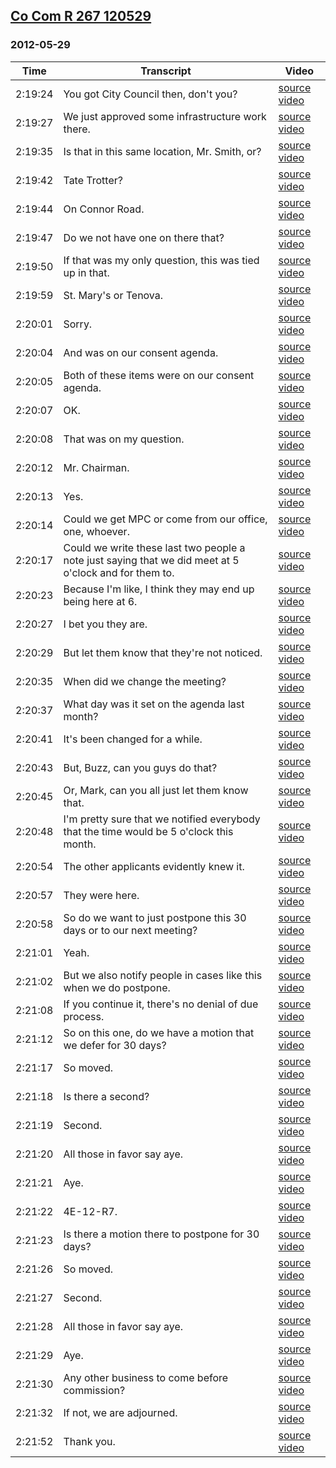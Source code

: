 ## [Co Com R 267 120529](https://archive.org/details/cocomr267120529)
### 2012-05-29
| Time| Transcript| Video|
|---------|-----------------------------------------------------------------------------------------------------------------------------------------------------------|------------------------------------------------------------------------|
| 2:19:24| You got City Council then, don't you?| [source video](https://archive.org/details/cocomr267120529?start=8364)|
| 2:19:27| We just approved some infrastructure work there.| [source video](https://archive.org/details/cocomr267120529?start=8367)|
| 2:19:35| Is that in this same location, Mr. Smith, or?| [source video](https://archive.org/details/cocomr267120529?start=8375)|
| 2:19:42| Tate Trotter?| [source video](https://archive.org/details/cocomr267120529?start=8382)|
| 2:19:44| On Connor Road.| [source video](https://archive.org/details/cocomr267120529?start=8384)|
| 2:19:47| Do we not have one on there that?| [source video](https://archive.org/details/cocomr267120529?start=8387)|
| 2:19:50| If that was my only question, this was tied up in that.| [source video](https://archive.org/details/cocomr267120529?start=8390)|
| 2:19:59| St. Mary's or Tenova.| [source video](https://archive.org/details/cocomr267120529?start=8399)|
| 2:20:01| Sorry.| [source video](https://archive.org/details/cocomr267120529?start=8401)|
| 2:20:04| And was on our consent agenda.| [source video](https://archive.org/details/cocomr267120529?start=8404)|
| 2:20:05| Both of these items were on our consent agenda.| [source video](https://archive.org/details/cocomr267120529?start=8405)|
| 2:20:07| OK.| [source video](https://archive.org/details/cocomr267120529?start=8407)|
| 2:20:08| That was on my question.| [source video](https://archive.org/details/cocomr267120529?start=8408)|
| 2:20:12| Mr. Chairman.| [source video](https://archive.org/details/cocomr267120529?start=8412)|
| 2:20:13| Yes.| [source video](https://archive.org/details/cocomr267120529?start=8413)|
| 2:20:14| Could we get MPC or come from our office, one, whoever.| [source video](https://archive.org/details/cocomr267120529?start=8414)|
| 2:20:17| Could we write these last two people a note just saying that we did meet at 5 o'clock and for them to.| [source video](https://archive.org/details/cocomr267120529?start=8417)|
| 2:20:23| Because I'm like, I think they may end up being here at 6.| [source video](https://archive.org/details/cocomr267120529?start=8423)|
| 2:20:27| I bet you they are.| [source video](https://archive.org/details/cocomr267120529?start=8427)|
| 2:20:29| But let them know that they're not noticed.| [source video](https://archive.org/details/cocomr267120529?start=8429)|
| 2:20:35| When did we change the meeting?| [source video](https://archive.org/details/cocomr267120529?start=8435)|
| 2:20:37| What day was it set on the agenda last month?| [source video](https://archive.org/details/cocomr267120529?start=8437)|
| 2:20:41| It's been changed for a while.| [source video](https://archive.org/details/cocomr267120529?start=8441)|
| 2:20:43| But, Buzz, can you guys do that?| [source video](https://archive.org/details/cocomr267120529?start=8443)|
| 2:20:45| Or, Mark, can you all just let them know that.| [source video](https://archive.org/details/cocomr267120529?start=8445)|
| 2:20:48| I'm pretty sure that we notified everybody that the time would be 5 o'clock this month.| [source video](https://archive.org/details/cocomr267120529?start=8448)|
| 2:20:54| The other applicants evidently knew it.| [source video](https://archive.org/details/cocomr267120529?start=8454)|
| 2:20:57| They were here.| [source video](https://archive.org/details/cocomr267120529?start=8457)|
| 2:20:58| So do we want to just postpone this 30 days or to our next meeting?| [source video](https://archive.org/details/cocomr267120529?start=8458)|
| 2:21:01| Yeah.| [source video](https://archive.org/details/cocomr267120529?start=8461)|
| 2:21:02| But we also notify people in cases like this when we do postpone.| [source video](https://archive.org/details/cocomr267120529?start=8462)|
| 2:21:08| If you continue it, there's no denial of due process.| [source video](https://archive.org/details/cocomr267120529?start=8468)|
| 2:21:12| So on this one, do we have a motion that we defer for 30 days?| [source video](https://archive.org/details/cocomr267120529?start=8472)|
| 2:21:17| So moved.| [source video](https://archive.org/details/cocomr267120529?start=8477)|
| 2:21:18| Is there a second?| [source video](https://archive.org/details/cocomr267120529?start=8478)|
| 2:21:19| Second.| [source video](https://archive.org/details/cocomr267120529?start=8479)|
| 2:21:20| All those in favor say aye.| [source video](https://archive.org/details/cocomr267120529?start=8480)|
| 2:21:21| Aye.| [source video](https://archive.org/details/cocomr267120529?start=8481)|
| 2:21:22| 4E-12-R7.| [source video](https://archive.org/details/cocomr267120529?start=8482)|
| 2:21:23| Is there a motion there to postpone for 30 days?| [source video](https://archive.org/details/cocomr267120529?start=8483)|
| 2:21:26| So moved.| [source video](https://archive.org/details/cocomr267120529?start=8486)|
| 2:21:27| Second.| [source video](https://archive.org/details/cocomr267120529?start=8487)|
| 2:21:28| All those in favor say aye.| [source video](https://archive.org/details/cocomr267120529?start=8488)|
| 2:21:29| Aye.| [source video](https://archive.org/details/cocomr267120529?start=8489)|
| 2:21:30| Any other business to come before commission?| [source video](https://archive.org/details/cocomr267120529?start=8490)|
| 2:21:32| If not, we are adjourned.| [source video](https://archive.org/details/cocomr267120529?start=8492)|
| 2:21:52| Thank you.| [source video](https://archive.org/details/cocomr267120529?start=8512)|
